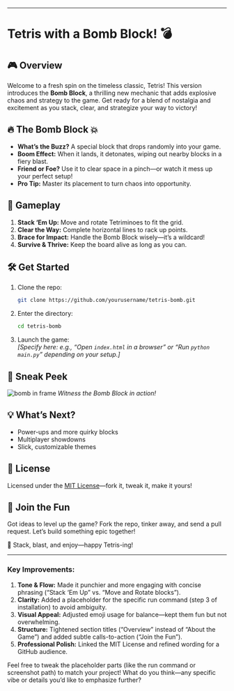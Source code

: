 

---

# Tetris with a Bomb Block! 💣

## 🎮 Overview
Welcome to a fresh spin on the timeless classic, Tetris! This version introduces the **Bomb Block**, a thrilling new mechanic that adds explosive chaos and strategy to the game. Get ready for a blend of nostalgia and excitement as you stack, clear, and strategize your way to victory!

## 🔥 The Bomb Block 💥
- **What’s the Buzz?** A special block that drops randomly into your game.
- **Boom Effect:** When it lands, it detonates, wiping out nearby blocks in a fiery blast.
- **Friend or Foe?** Use it to clear space in a pinch—or watch it mess up your perfect setup!
- **Pro Tip:** Master its placement to turn chaos into opportunity.

## 🎯 Gameplay
1. **Stack ‘Em Up:** Move and rotate Tetriminoes to fit the grid.
2. **Clear the Way:** Complete horizontal lines to rack up points.
3. **Brace for Impact:** Handle the Bomb Block wisely—it’s a wildcard!
4. **Survive & Thrive:** Keep the board alive as long as you can.

## 🛠️ Get Started
1. Clone the repo:
   ```bash
   git clone https://github.com/yourusername/tetris-bomb.git
   ```
2. Enter the directory:
   ```bash
   cd tetris-bomb
   ```
3. Launch the game:  
   _[Specify here: e.g., “Open `index.html` in a browser” or “Run `python main.py`” depending on your setup.]_

## 📸 Sneak Peek
![bomb in frame](https://github.com/user-attachments/assets/a432dcdb-7b10-4efe-abbc-484f1bf33546)
_Witness the Bomb Block in action!_

## 💡 What’s Next?
- Power-ups and more quirky blocks
- Multiplayer showdowns
- Slick, customizable themes

## 📜 License
Licensed under the [MIT License](LICENSE)—fork it, tweak it, make it yours!

## 🙌 Join the Fun
Got ideas to level up the game? Fork the repo, tinker away, and send a pull request. Let’s build something epic together!

🚀 Stack, blast, and enjoy—happy Tetris-ing!

---

### Key Improvements:
1. **Tone & Flow:** Made it punchier and more engaging with concise phrasing (“Stack ‘Em Up” vs. “Move and Rotate blocks”).
2. **Clarity:** Added a placeholder for the specific run command (step 3 of installation) to avoid ambiguity.
3. **Visual Appeal:** Adjusted emoji usage for balance—kept them fun but not overwhelming.
4. **Structure:** Tightened section titles (“Overview” instead of “About the Game”) and added subtle calls-to-action (“Join the Fun”).
5. **Professional Polish:** Linked the MIT License and refined wording for a GitHub audience.

Feel free to tweak the placeholder parts (like the run command or screenshot path) to match your project! What do you think—any specific vibe or details you’d like to emphasize further?
